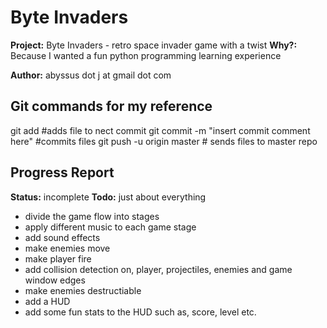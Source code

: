 Byte Invaders
==============

**Project:** Byte Invaders - retro space invader game with a twist
**Why?:** Because I wanted a fun python programming learning experience

**Author:** abyssus dot j at gmail dot com

Git commands for my reference
--------------
git add <filename> #adds file to nect commit
git commit -m "insert commit comment here" #commits files
git push -u origin master # sends files to master repo

Progress Report
--------------
**Status:** incomplete
**Todo:** just about everything
- divide the game flow into stages
- apply different music to each game stage
- add sound effects
- make enemies move
- make player fire
- add collision detection on, player, projectiles, enemies and game window edges
- make enemies destructiable
- add a HUD
- add some fun stats to the HUD such as, score, level etc.

